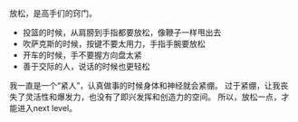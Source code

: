 ---
---

放松，是高手们的窍门。

- 投篮的时候，从肩膀到手指都要放松，像鞭子一样甩出去
- 吹萨克斯的时候，按键不要太用力，手指手腕要放松
- 开车的时候，手不要握方向盘太紧
- 善于交际的人，说话的时候也更轻松

我一直是一个“紧人”，认真做事的时候身体和神经就会紧绷。
过于紧绷，让我丧失了灵活性和爆发力，也没有了即兴发挥和创造力的空间。
所以，放松一点，才能进入next level。